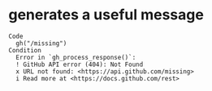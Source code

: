 # generates a useful message

    Code
      gh("/missing")
    Condition
      Error in `gh_process_response()`:
      ! GitHub API error (404): Not Found
      x URL not found: <https://api.github.com/missing>
      i Read more at <https://docs.github.com/rest>

